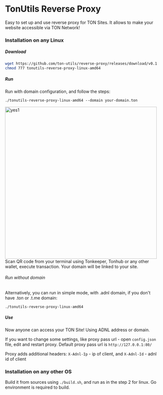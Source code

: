 # TonUtils Reverse Proxy
Easy to set up and use reverse proxy for TON Sites.
It allows to make your website accessible via TON Network!


### Installation on any Linux
##### Download
```bash
wget https://github.com/ton-utils/reverse-proxy/releases/download/v0.1.1/tonutils-reverse-proxy-linux-amd64
chmod 777 tonutils-reverse-proxy-linux-amd64
```

##### Run

Run with domain configuration, and follow the steps:
```
./tonutils-reverse-proxy-linux-amd64 --domain your-domain.ton 
```
<img width="500" alt="yes1" src="https://user-images.githubusercontent.com/9332353/210967656-182b0d0f-6954-49c9-bf8a-40f5b4a61aa7.png">
Scan QR code from your terminal using Tonkeeper, Tonhub or any other wallet, execute transaction. Your domain will be linked to your site.

###### Run without domain
Alternatively, you can run in simple mode, with .adnl domain, if you don't have .ton or .t.me domain:
```
./tonutils-reverse-proxy-linux-amd64
```

##### Use
Now anyone can access your TON Site! Using ADNL address or domain. 

If you want to change some settings, like proxy pass url - open `config.json` file, edit and restart proxy. Default proxy pass url is `http://127.0.0.1:80/`

Proxy adds additional headers:
`X-Adnl-Ip` - ip of client, and `X-Adnl-Id` - adnl id of client

### Installation on any other OS

Build it from sources using `./build.sh`, and run as in the step 2 for linux. Go environment is required to build.
